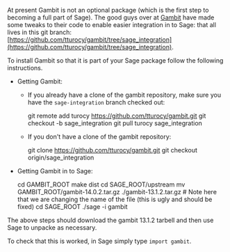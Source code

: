 At present Gambit is not an optional package (which is the first step to becoming a full part of Sage).
The good guys over at [Gambit]() have made some tweaks to their code to enable easier integration in to Sage: that all lives in this git branch: [https://github.com/tturocy/gambit/tree/sage_integration](https://github.com/tturocy/gambit/tree/sage_integration).

To install Gambit so that it is part of your Sage package follow the following instructions.

- Getting Gambit:

    - If you already have a clone of the gambit repository, make sure you have the `sage-integration` branch checked out:

        git remote add turocy https://github.com/tturocy/gambit.git
        git checkout -b sage_integration
        git pull turocy sage_integration

    - If you don't have a clone of the gambit repository:

        git clone https://github.com/tturocy/gambit.git
        git checkout origin/sage_integration

- Getting Gambit in to Sage:

    cd GAMBIT_ROOT
    make dist
    cd SAGE_ROOT/upstream
    mv GAMBIT_ROOT/gambit-14.0.2.tar.gz ./gambit-13.1.2.tar.gz  # Note here that we are changing the name of the file (this is ugly and should be fixed)
    cd SAGE_ROOT
    ./sage -i gambit

The above steps should download the gambit 13.1.2 tarbell and then use Sage to unpacke as necessary.

To check that this is worked, in Sage simply type `import gambit`.
